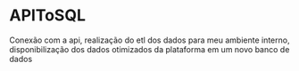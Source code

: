 # APIToSQL
Conexão com a api, realização do etl dos dados para meu ambiente interno, disponibilização dos dados otimizados da plataforma em um novo banco de dados
